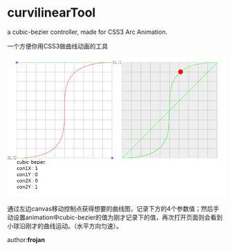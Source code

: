 curvilinearTool
===============

a cubic-bezier controller, made for CSS3 Arc Animation.

一个方便你用CSS3做曲线动画的工具

![course](https://github.com/frojan/curvilinearTool/blob/master/show.png "course")  

通过左边canvas移动控制点获得想要的曲线图，记录下方的4个参数值；然后手动设置animation中cubic-bezier的值为刚才记录下的值，再次打开页面则会看到小球沿刚才的曲线运动。（水平方向匀速）。

author:**frojan**
